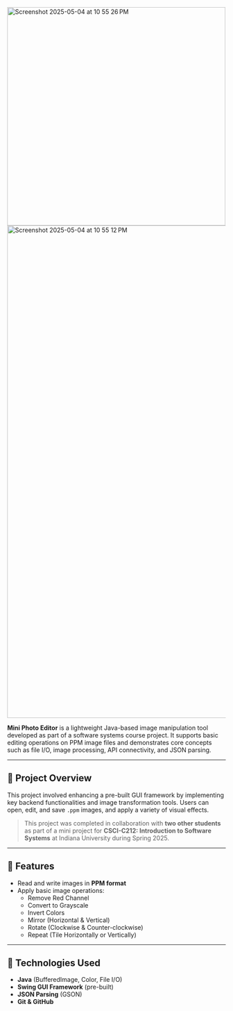 
<img width="503" alt="Screenshot 2025-05-04 at 10 55 26 PM" src="https://github.com/user-attachments/assets/496839d8-60b8-4430-83f1-69b63e5c1eb4" />
<img width="1135" alt="Screenshot 2025-05-04 at 10 55 12 PM" src="https://github.com/user-attachments/assets/4d48762e-8a7b-4671-98ce-4e8848c316fb" />

**Mini Photo Editor** is a lightweight Java-based image manipulation tool developed as part of a software systems course project. It supports basic editing operations on PPM image files and demonstrates core concepts such as file I/O, image processing, API connectivity, and JSON parsing.

---

## 📁 Project Overview

This project involved enhancing a pre-built GUI framework by implementing key backend functionalities and image transformation tools. Users can open, edit, and save `.ppm` images, and apply a variety of visual effects.

>  This project was completed in collaboration with **two other students** as part of a mini project for **CSCI-C212: Introduction to Software Systems** at Indiana University during Spring 2025.

---

## 🎯 Features

- Read and write images in **PPM format**
- Apply basic image operations:
  - Remove Red Channel
  - Convert to Grayscale
  - Invert Colors
  - Mirror (Horizontal & Vertical)
  - Rotate (Clockwise & Counter-clockwise)
  - Repeat (Tile Horizontally or Vertically)

---

## 🧪 Technologies Used

- **Java** (BufferedImage, Color, File I/O)
- **Swing GUI Framework** (pre-built)
- **JSON Parsing** (GSON)
- **Git & GitHub**

